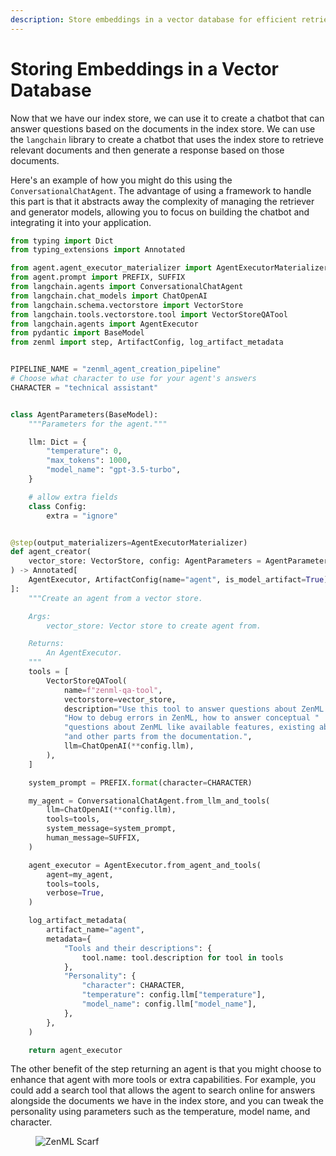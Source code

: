 ```yaml
---
description: Store embeddings in a vector database for efficient retrieval.
---
```


# Storing Embeddings in a Vector Database

Now that we have our index store, we can use it to create a chatbot that can
answer questions based on the documents in the index store. We can use the
`langchain` library to create a chatbot that uses the index store to retrieve
relevant documents and then generate a response based on those documents.

Here's an example of how you might do this using the `ConversationalChatAgent`.
The advantage of using a framework to handle this part is that it abstracts away
the complexity of managing the retriever and generator models, allowing you to
focus on building the chatbot and integrating it into your application.

```python
from typing import Dict
from typing_extensions import Annotated

from agent.agent_executor_materializer import AgentExecutorMaterializer
from agent.prompt import PREFIX, SUFFIX
from langchain.agents import ConversationalChatAgent
from langchain.chat_models import ChatOpenAI
from langchain.schema.vectorstore import VectorStore
from langchain.tools.vectorstore.tool import VectorStoreQATool
from langchain.agents import AgentExecutor
from pydantic import BaseModel
from zenml import step, ArtifactConfig, log_artifact_metadata


PIPELINE_NAME = "zenml_agent_creation_pipeline"
# Choose what character to use for your agent's answers
CHARACTER = "technical assistant"


class AgentParameters(BaseModel):
    """Parameters for the agent."""

    llm: Dict = {
        "temperature": 0,
        "max_tokens": 1000,
        "model_name": "gpt-3.5-turbo",
    }

    # allow extra fields
    class Config:
        extra = "ignore"


@step(output_materializers=AgentExecutorMaterializer)
def agent_creator(
    vector_store: VectorStore, config: AgentParameters = AgentParameters()
) -> Annotated[
    AgentExecutor, ArtifactConfig(name="agent", is_model_artifact=True)
]:
    """Create an agent from a vector store.

    Args:
        vector_store: Vector store to create agent from.

    Returns:
        An AgentExecutor.
    """
    tools = [
        VectorStoreQATool(
            name=f"zenml-qa-tool",
            vectorstore=vector_store,
            description="Use this tool to answer questions about ZenML. "
            "How to debug errors in ZenML, how to answer conceptual "
            "questions about ZenML like available features, existing abstractions, "
            "and other parts from the documentation.",
            llm=ChatOpenAI(**config.llm),
        ),
    ]

    system_prompt = PREFIX.format(character=CHARACTER)

    my_agent = ConversationalChatAgent.from_llm_and_tools(
        llm=ChatOpenAI(**config.llm),
        tools=tools,
        system_message=system_prompt,
        human_message=SUFFIX,
    )

    agent_executor = AgentExecutor.from_agent_and_tools(
        agent=my_agent,
        tools=tools,
        verbose=True,
    )

    log_artifact_metadata(
        artifact_name="agent",
        metadata={
            "Tools and their descriptions": {
                tool.name: tool.description for tool in tools
            },
            "Personality": {
                "character": CHARACTER,
                "temperature": config.llm["temperature"],
                "model_name": config.llm["model_name"],
            },
        },
    )

    return agent_executor
```

The other benefit of the step returning an agent is that you might choose to
enhance that agent with more tools or extra capabilities. For example, you could
add a search tool that allows the agent to search online for answers alongside
the documents we have in the index store, and you can tweak the personality
using parameters such as the temperature, model name, and character.

<!-- For scarf -->
<figure><img alt="ZenML Scarf" referrerpolicy="no-referrer-when-downgrade" src="https://static.scarf.sh/a.png?x-pxid=f0b4f458-0a54-4fcd-aa95-d5ee424815bc" /></figure>
